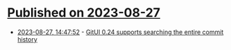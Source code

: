 # [Published on 2023-08-27](index.md)

* [2023-08-27, 14:47:52](https://lobste.rs/s/zmggyb/gitui_0_24_supports_searching_entire) - [GitUI 0.24 supports searching the entire commit history](https://dev.to/extrawurst/gitui-024-supports-searching-the-entire-commit-history-4098)
